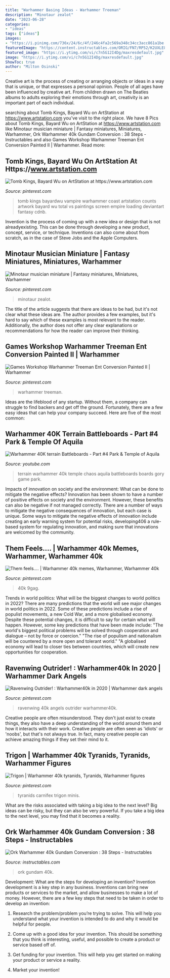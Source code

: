 ```yaml
---
title: "Warhammer Basing Ideas - Warhammer Treeman"
description: "Minotaur zealot"
date: "2023-06-28"
categories:
- "ideas"
tags: ["ideas"]
images:
- "https://i.pinimg.com/736x/24/6c/4f/246c4fa2c569a348c34cc3acc861a1be.jpg"
featuredImage: "https://content.instructables.com/ORIG/FN7/RP52/K2UXLE8B/FN7RP52K2UXLE8B.jpg?frame=1"
featured_image: "https://i.ytimg.com/vi/c7n5G12I4Dg/maxresdefault.jpg"
image: "https://i.ytimg.com/vi/c7n5G12I4Dg/maxresdefault.jpg"
ShowToc: true
author: "Milton Osinski"
---
```



Creative art is the process of creating or arranging objects or ideas in a way that is unique, or that expresses a personal opinion. People of all ages have been influenced by creative art. From children drawn on The Beatles albums to adults exploring their emotions through art, creativity is an important part of each individual.

	

		
searching about Tomb Kings, Bayard Wu on ArtStation at https://www.artstation.com you've visit to the right place. We have 8 Pics about Tomb Kings, Bayard Wu on ArtStation at https://www.artstation.com like Minotaur musician miniature | Fantasy miniatures, Miniatures, Warhammer, Ork Warhammer 40k Gundam Conversion : 38 Steps - Instructables and also Games Workshop Warhammer Treeman Ent Conversion Painted II | Warhammer. Read more:
		
    
## Tomb Kings, Bayard Wu On ArtStation At Https://www.artstation.com

<img loading=lazy src="https://i.pinimg.com/736x/82/00/29/8200295821c5a4bffeca5885d8ea65b5.jpg" onerror="this.onerror=null;this.src='https://tse1.mm.bing.net/th?id=OIP.E3KsXPs_wqT3q0lLYrGeaAHaEo&amp;pid=15.1';" alt="Tomb Kings, Bayard Wu on ArtStation at https://www.artstation.com">

_Source: pinterest.com_

>tomb kings bayardwu vampire warhammer coast artstation counts artwork bayard wu total vs paintings screen empire loading deviantart fantasy cdnb. 

	

Invention is the process of coming up with a new idea or design that is not alreadyexisting. This can be done through developing a new product, concept, service, or technique. Inventions can also come about from scratch, as in the case of Steve Jobs and the Apple Computers.

    
## Minotaur Musician Miniature | Fantasy Miniatures, Miniatures, Warhammer

<img loading=lazy src="https://i.pinimg.com/736x/24/6c/4f/246c4fa2c569a348c34cc3acc861a1be.jpg" onerror="this.onerror=null;this.src='https://tse4.mm.bing.net/th?id=OIP.TTtRDiirG2U1yy5NMgHcHgHaHa&amp;pid=15.1';" alt="Minotaur musician miniature | Fantasy miniatures, Miniatures, Warhammer">

_Source: pinterest.com_

>minotaur zealot. 

	

The title of the article suggests that there are ideas to be had, but it's not clear what these ideas are. The author provides a few examples, but it's hard to say which of these examples is most relevant to the reader. Additionally, the author does not offer any clear explanations or recommendations for how the reader can improve their thinking.

    
## Games Workshop Warhammer Treeman Ent Conversion Painted II | Warhammer

<img loading=lazy src="https://i.pinimg.com/736x/6a/3d/ae/6a3dae19c1f2dd53b2859b8370dd3360--game-workshop-ent.jpg" onerror="this.onerror=null;this.src='https://tse2.mm.bing.net/th?id=OIP.MRMvXL17dNJBTcdsOBQkvAAAAA&amp;pid=15.1';" alt="Games Workshop Warhammer Treeman Ent Conversion Painted II | Warhammer">

_Source: pinterest.com_

>warhammer treeman. 

	

Ideas are the lifeblood of any startup. Without them, a company can struggle to find backers and get off the ground. Fortunately, there are a few easy ideas that can help your company succeed. Here are five of the most common: 

    
## Warhammer 40K Terrain Battleboards - Part #4 Park &amp; Temple Of Aquila

<img loading=lazy src="https://i.ytimg.com/vi/c7n5G12I4Dg/maxresdefault.jpg" onerror="this.onerror=null;this.src='https://tse3.mm.bing.net/th?id=OIP.GeAKZPVminr8ejnLNQfm4AHaEK&amp;pid=15.1';" alt="Warhammer 40K terrain Battleboards - Part #4 Park &amp; Temple of Aquila">

_Source: youtube.com_

>terrain warhammer 40k temple chaos aquila battleboards boards gory game park. 

	

Impacts of innovation on society and the environment: What can be done to mitigate the negative effects?
Innovation has been shown to have a number of positive effects on society and the environment. However, these benefits can also be negative if not managed correctly. There are a number of ways to mitigate the negative consequences of innovation, but each case is unique. Some ways to mitigate the negative effects of innovation include creating an early warning system for potential risks, developing406
a rule-based system for regulating innovation, and making sure that innovations are welcomed by the community.

    
## Them Feels.... | Warhammer 40k Memes, Warhammer, Warhammer 40k

<img loading=lazy src="https://i.pinimg.com/736x/d2/01/65/d2016544c126259ee1ea1470e9bb0685.jpg" onerror="this.onerror=null;this.src='https://tse3.mm.bing.net/th?id=OIP.oFwyKusOGDHuDK7wujmpDQHaM9&amp;pid=15.1';" alt="Them feels.... | Warhammer 40k memes, Warhammer, Warhammer 40k">

_Source: pinterest.com_

>40k 9gag. 

	

Trends in world politics: What will be the biggest changes to world politics in 2022?
There are many predictions that the world will see major changes in world politics in 2022. Some of these predictions include a rise of populist movements, a new Cold War, and a more globalised economy. Despite these potential changes, it is difficult to say for certain what will happen. However, some key predictions that have been made include: 
"The world's biggest political problems will be solved through cooperation and dialogue – not by force or coercion."
"The rise of populism and nationalism will be countered by a more open and tolerant world."
"A globalised economy will lead to closer ties between countries, which will create new opportunities for cooperation.

    
## Ravenwing Outrider! : Warhammer40k In 2020 | Warhammer Dark Angels

<img loading=lazy src="https://i.pinimg.com/736x/03/7f/c7/037fc7d867b7b7df526e06c61ff9b8eb.jpg" onerror="this.onerror=null;this.src='https://tse3.mm.bing.net/th?id=OIP.jeJ6ocOdgu426kuvg63ragHaFt&amp;pid=15.1';" alt="Ravenwing Outrider! : Warhammer40k in 2020 | Warhammer dark angels">

_Source: pinterest.com_

>ravenwing 40k angels outrider warhammer40k. 

	

Creative people are often misunderstood. They don't just exist to create things, they also have a deep understanding of the world around them and how it interacts with their work. Creative people are often seen as 'idiots' or 'noobs', but that's not always true. In fact, many creative people can achieve amazing things if they set their mind to it.

    
## Trigon | Warhammer 40k Tyranids, Tyranids, Warhammer Figures

<img loading=lazy src="https://i.pinimg.com/736x/d4/cf/5a/d4cf5aa4075a68a532e271d871d0e475--tyranids-kraken.jpg" onerror="this.onerror=null;this.src='https://tse4.mm.bing.net/th?id=OIP.lXNe5_AO415a8DLi6bKzLQHaJ4&amp;pid=15.1';" alt="Trigon | Warhammer 40k tyranids, Tyranids, Warhammer figures">

_Source: pinterest.com_

>tyranids carnifex trigon minis. 

	

What are the risks associated with taking a big idea to the next level?
Big ideas can be risky, but they can also be very powerful. If you take a big idea to the next level, you may find that it becomes a reality.

    
## Ork Warhammer 40k Gundam Conversion : 38 Steps - Instructables

<img loading=lazy src="https://content.instructables.com/ORIG/FN7/RP52/K2UXLE8B/FN7RP52K2UXLE8B.jpg?frame=1" onerror="this.onerror=null;this.src='https://tse4.mm.bing.net/th?id=OIP.lBFQH7hq5fmx_Ebyh4hPJQHaGL&amp;pid=15.1';" alt="Ork Warhammer 40k Gundam Conversion : 38 Steps - Instructables">

_Source: instructables.com_

>ork gundam 40k. 

	

Development: What are the steps for developing an invention?
Invention development is a key step in any business. Inventions can bring new products or services to the market, and allow businesses to make a lot of money. However, there are a few key steps that need to be taken in order to develop an invention:
1. Research the problem/problem you’re trying to solve. This will help you understand what your invention is intended to do and why it would be helpful for people.

2. Come up with a good idea for your invention. This should be something that you think is interesting, useful, and possible to create a product or service based off of.

3. Get funding for your invention. This will help you get started on making your product or service a reality.

4. Market your invention!

